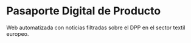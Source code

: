 # Pasaporte Digital de Producto

Web automatizada con noticias filtradas sobre el DPP en el sector textil europeo.
